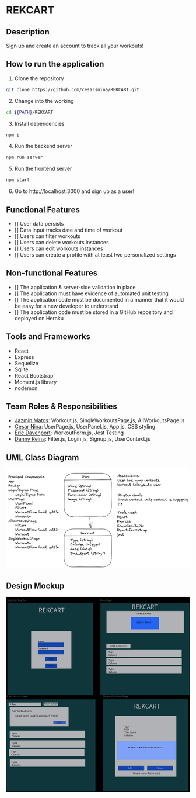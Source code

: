 # REKCART

## Description
Sign up and create an account to track all your workouts!

## How to run the application
1. Clone the repository
``` bash
git clone https://github.com/cesarsnina/REKCART.git
```

2. Change into the working 
``` bash
cd ${PATH}/REKCART
```

3. Install dependencies
``` bash
npm i
``` 

4. Run the backend server
``` bash
npm run server
```

5. Run the frontend server
``` bash
npm start
```

6. Go to http://localhost:3000 and sign up as a user!

## Functional Features

- [] User data persists
- [] Data input tracks date and time of workout
- [] Users can filter workouts
- [] Users can delete workouts instances
- [] Users can edit workouts instances
- [] Users can create a profile with at least two personalized settings

## Non-functional Features

- [] The application & server-side validation in place
- [] The application must have evidence of automated unit testing
- [] The application code must be documented in a manner that it would be easy for a new developer to understand
- [] The application code must be stored in a GitHub repository and deployed on Heroku

## Tools and Frameworks
- React
- Express
- Sequelize
- Sqlite
- React Bootstrap
- Moment.js library
- nodemon

## Team Roles & Responsibilities
- [Jazmin Matos](https://github.com/jazminmatos): Workout.js, SingleWorkoutsPage,js, AllWorkoutsPage.js
- [Cesar Nina](https://github.com/cesarsnina): UserPage.js, UserPanel.js, App.js, CSS styling
- [Eric Davenport](https://github.com/EricDavenport): WorkoutForm.js, Jest Testing
- [Danny Reina](https://github.com/dannyreina): Filter.js, Login.js, Signup.js, UserContext.js

## UML Class Diagram
![Class UML Diagram](./public/ClassUMLDiagram.png)

## Design Mockup
![Design Mockup](./public/DesignMockup.png)